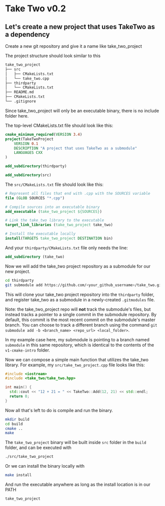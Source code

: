 # Take Two v0.2

## Let's create a new project that uses TakeTwo as a dependency

Create a new git repository and give it a name like take_two_project

The project structure should look similar to this

```bash
take_two_project
├── src
│   ├── CMakeLists.txt
│   └── take_two.cpp
├── thirdparty
│   └── CMakeLists.txt
├── README.md
├── CMakeLists.txt
└── .gitignore
```

Since take_two_project will only be an executable binary, there is no include folder here.

The top-level CMakeLists.txt file should look like this:

```cmake
cmake_minimum_required(VERSION 3.4)
project(TakeTwoProject
    VERSION 0.1
    DESCRIPTION "A project that uses TakeTwo as a submodule"
    LANGUAGES CXX
)

add_subdirectory(thirdparty)

add_subdirectory(src)
```

The `src/CMakeLists.txt` file should look like this:

```cmake
# Represent all files that end with .cpp with the SOURCES variable
file (GLOB SOURCES "*.cpp")

# Compile sources into an executable binary
add_executable (take_two_project ${SOURCES})

# Link the take_two library to the executable
target_link_libraries (take_two_project take_two)

# Install the executable locally
install(TARGETS take_two_project DESTINATION bin)
```

And your `thirdparty/CMakeLists.txt` file only needs the line:

```cmake
add_subdirectory (take_two)
```

Now we will add the take_two project repository as a submodule for our new project.

```bash
cd thirdparty
git submodule add https://github.com/<your_github_username>/take_two.git take_two
```

This will clone your take_two project repository into the `thirdparty` folder, and register take_two as a submodule in a newly-created `.gitmodules` file.

Note: the take_two_project repo will **not** track the submodule's files, but instead tracks a pointer to a single commit in the submodule repository. By default, this commit is the most recent commit on the submodule's master branch. You can choose to track a different branch using the command `git submodule add -b <branch_name> <repo_url> <local_folder>`.

In my example case here, my submodule is pointing to a branch named `submodule` in this same repository, which is identical to the contents of the `v1-cmake-intro` folder.

Now we can compose a simple main function that utilizes the take_two library. For example, my `src/take_two_project.cpp` file looks like this:

```cpp
#include <iostream>
#include <take_two/take_two.hpp>

int main() {
  std::cout << "12 + 21 = " << TakeTwo::Add(12, 21) << std::endl;
  return 0;
}
```

Now all that's left to do is compile and run the binary.

```bash
mkdir build
cd build
cmake ..
make
```

The `take_two_project` binary will be built inside `src` folder in the `build` folder, and can be executed with

```bash
./src/take_two_project
```

Or we can install the binary locally with

```bash
make install
```

And run the executable anywhere as long as the install location is in our PATH

```bash
take_two_project
```
